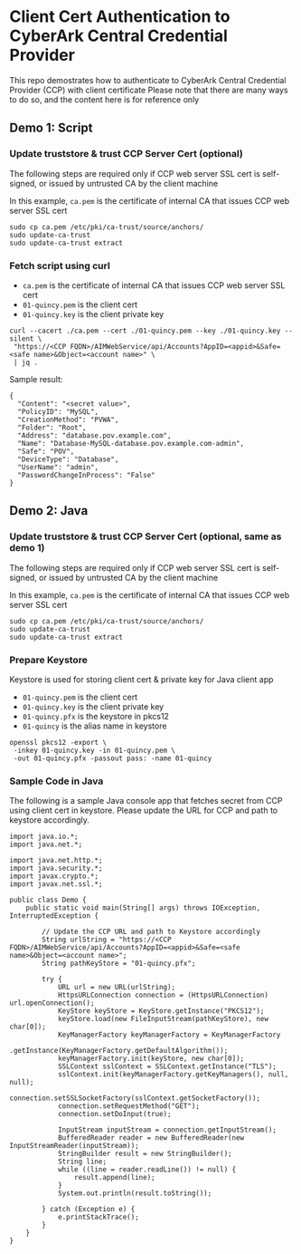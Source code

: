 # Client Cert Authentication to CyberArk Central Credential Provider 

This repo demostrates how to authenticate to CyberArk Central Credential Provider (CCP) with client certificate
Please note that there are many ways to do so, and the content here is for reference only

## Demo 1: Script

### Update truststore & trust CCP Server Cert (optional)

The following steps are required only if CCP web server SSL cert is self-signed, or issued by untrusted CA by the client machine

In this example, `ca.pem` is the certificate of internal CA that issues CCP web server SSL cert

```
sudo cp ca.pem /etc/pki/ca-trust/source/anchors/
sudo update-ca-trust
sudo update-ca-trust extract
```

### Fetch script using curl
- `ca.pem` is the certificate of internal CA that issues CCP web server SSL cert
- `01-quincy.pem` is the client cert
- `01-quincy.key` is the client private key

```
curl --cacert ./ca.pem --cert ./01-quincy.pem --key ./01-quincy.key --silent \
 "https://<CCP FQDN>/AIMWebService/api/Accounts?AppID=<appid>&Safe=<safe name>&Object=<account name>" \
 | jq .
```

Sample result:

```
{
  "Content": "<secret value>",
  "PolicyID": "MySQL",
  "CreationMethod": "PVWA",
  "Folder": "Root",
  "Address": "database.pov.example.com",
  "Name": "Database-MySQL-database.pov.example.com-admin",
  "Safe": "POV",
  "DeviceType": "Database",
  "UserName": "admin",
  "PasswordChangeInProcess": "False"
}
```

## Demo 2: Java

### Update truststore & trust CCP Server Cert (optional, same as demo 1)

The following steps are required only if CCP web server SSL cert is self-signed, or issued by untrusted CA by the client machine

In this example, `ca.pem` is the certificate of internal CA that issues CCP web server SSL cert

```
sudo cp ca.pem /etc/pki/ca-trust/source/anchors/
sudo update-ca-trust
sudo update-ca-trust extract
```

### Prepare Keystore
Keystore is used for storing client cert & private key for Java client app

- `01-quincy.pem` is the client cert
- `01-quincy.key` is the client private key
- `01-quincy.pfx` is the keystore in pkcs12
- `01-quincy` is the alias name in keystore

```
openssl pkcs12 -export \
 -inkey 01-quincy.key -in 01-quincy.pem \
 -out 01-quincy.pfx -passout pass: -name 01-quincy
```

### Sample Code in Java

The following is a sample Java console app that fetches secret from CCP using client cert in keystore.
Please update the URL for CCP and path to keystore accordingly.

```
import java.io.*;
import java.net.*;

import java.net.http.*;
import java.security.*;
import javax.crypto.*;
import javax.net.ssl.*;

public class Demo {
    public static void main(String[] args) throws IOException, InterruptedException {

        // Update the CCP URL and path to Keystore accordingly
        String urlString = "https://<CCP FQDN>/AIMWebService/api/Accounts?AppID=<appid>&Safe=<safe name>&Object=<account name>";
        String pathKeyStore = "01-quincy.pfx";

        try {
            URL url = new URL(urlString);
            HttpsURLConnection connection = (HttpsURLConnection) url.openConnection();
            KeyStore keyStore = KeyStore.getInstance("PKCS12");
            keyStore.load(new FileInputStream(pathKeyStore), new char[0]);
            KeyManagerFactory keyManagerFactory = KeyManagerFactory
                    .getInstance(KeyManagerFactory.getDefaultAlgorithm());
            keyManagerFactory.init(keyStore, new char[0]);
            SSLContext sslContext = SSLContext.getInstance("TLS");
            sslContext.init(keyManagerFactory.getKeyManagers(), null, null);
            connection.setSSLSocketFactory(sslContext.getSocketFactory());
            connection.setRequestMethod("GET");
            connection.setDoInput(true);

            InputStream inputStream = connection.getInputStream();
            BufferedReader reader = new BufferedReader(new InputStreamReader(inputStream));
            StringBuilder result = new StringBuilder();
            String line;
            while ((line = reader.readLine()) != null) {
                result.append(line);
            }
            System.out.println(result.toString());

        } catch (Exception e) {
            e.printStackTrace();
        }
    }
}
```
